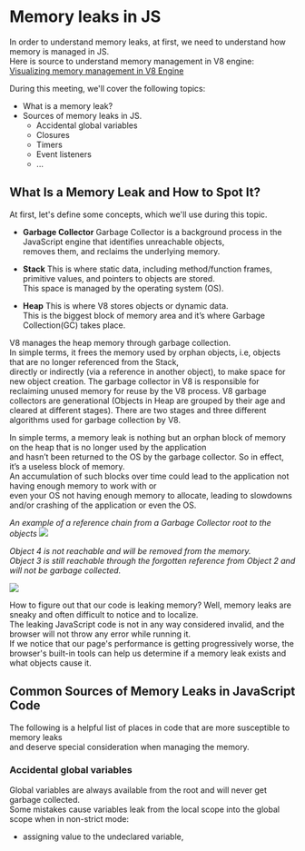 # Memory leaks in JS

In order to understand memory leaks, at first, we need to understand how memory is managed in JS.  
Here is source to understand memory management in V8 engine: [Visualizing memory management in V8 Engine](https://dev.to/deepu105/visualizing-memory-management-in-v8-engine-javascript-nodejs-deno-webassembly-105p)

During this meeting, we'll cover the following topics:
- What is a memory leak?
- Sources of memory leaks in JS.
  * Accidental global variables
  * Closures
  * Timers
  * Event listeners
  * ...

## What Is a Memory Leak and How to Spot It?

At first, let's define some concepts, which we'll use during this topic.
- **Garbage Collector** 
  Garbage Collector is a background process in the JavaScript engine that identifies unreachable objects,  
  removes them, and reclaims the underlying memory.

- **Stack**
  This is where static data, including method/function frames, primitive values, and pointers to objects are stored.  
  This space is managed by the operating system (OS).  

- **Heap**
  This is where V8 stores objects or dynamic data.  
  This is the biggest block of memory area and it’s where Garbage Collection(GC) takes place.

V8 manages the heap memory through garbage collection.  
In simple terms, it frees the memory used by orphan objects, i.e, objects that are no longer referenced from the Stack,  
directly or indirectly (via a reference in another object), to make space for new object creation.
The garbage collector in V8 is responsible for reclaiming unused memory for reuse by the V8 process. V8 garbage collectors are generational (Objects in Heap are grouped by their age and cleared at different stages). There are two stages and three different algorithms used for garbage collection by V8.

In simple terms, a memory leak is nothing but an orphan block of memory on the heap that is no longer used by the application  
and hasn’t been returned to the OS by the garbage collector. So in effect, it’s a useless block of memory.  
An accumulation of such blocks over time could lead to the application not having enough memory to work with or  
even your OS not having enough memory to allocate, leading to slowdowns and/or crashing of the application or even the OS.

*An example of a reference chain from a Garbage Collector root to the objects*
![](https://static.ditdot.hr/images/dev/010/reference-chain-garbage-collector.png)  


*Object 4 is not reachable and will be removed from the memory.  
Object 3 is still reachable through the forgotten reference from Object 2 and will not be garbage collected.*  

![](https://static.ditdot.hr/images/dev/010/reference-chain-memory-leaks.png)

How to figure out that our code is leaking memory? Well, memory leaks are sneaky and often difficult to notice and to localize.  
The leaking JavaScript code is not in any way considered invalid, and the browser will not throw any error while running it.  
If we notice that our page's performance is getting progressively worse, the browser's built-in tools can help us determine if a memory leak exists and what objects cause it.  

## Common Sources of Memory Leaks in JavaScript Code

The following is a helpful list of places in code that are more susceptible to memory leaks  
and deserve special consideration when managing the memory.  

### Accidental global variables

Global variables are always available from the root and will never get garbage collected.  
Some mistakes cause variables leak from the local scope into the global scope when in non-strict mode:  
 * assigning value to the undeclared variable,
